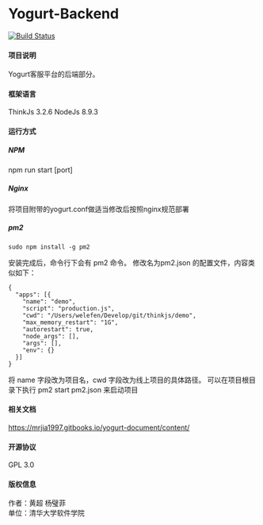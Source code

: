 # Yogurt-Backend
[![Build Status](https://travis-ci.com/matinjugou/yogurt-backend.svg?token=YWXDqp5MTARNnQYDB4E8&branch=master)](https://travis-ci.com/matinjugou/yogurt-backend)
#### 项目说明
Yogurt客服平台的后端部分。
#### 框架语言
ThinkJs 3.2.6
NodeJs 8.9.3
#### 运行方式
##### NPM
npm run start [port]
##### Nginx
将项目附带的yogurt.conf做适当修改后按照nginx规范部署
##### pm2
```
sudo npm install -g pm2
```
安装完成后，命令行下会有 pm2 命令。
修改名为pm2.json 的配置文件，内容类似如下：
```
{
  "apps": [{
    "name": "demo",
    "script": "production.js",
    "cwd": "/Users/welefen/Develop/git/thinkjs/demo",
    "max_memory_restart": "1G",
    "autorestart": true,
    "node_args": [],
    "args": [],
    "env": {}
  }]
}
```
将 name 字段改为项目名，cwd 字段改为线上项目的具体路径。
可以在项目根目录下执行 pm2 start pm2.json 来启动项目
#### 相关文档
https://mrjia1997.gitbooks.io/yogurt-document/content/
#### 开源协议
GPL 3.0
#### 版权信息
作者：黄超 杨璧菲  
单位：清华大学软件学院
